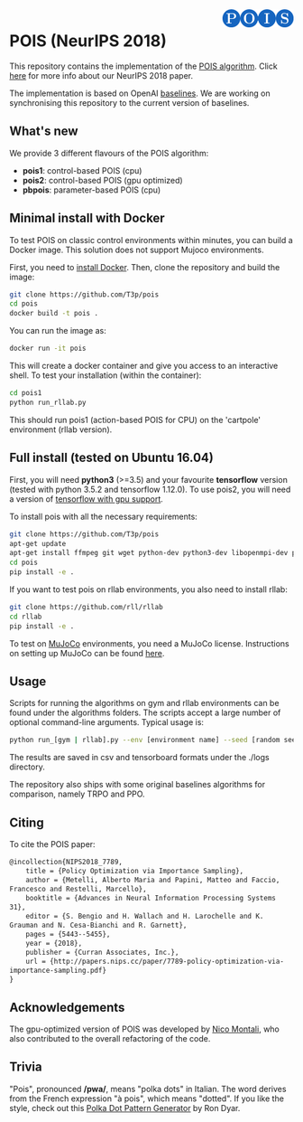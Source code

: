 <img src="data/logo.png" width=25% align="right" />

# POIS (NeurIPS 2018)

This repository contains the implementation of the [POIS algorithm](https://arxiv.org/abs/1809.06098).
Click [here](https://t3p.github.io/neurips18/) for more info about our NeurIPS 2018 paper.

The implementation is based on OpenAI [baselines](https://github.com/openai/baselines).
We are working on synchronising this repository to the current version of baselines.

## What's new
We provide 3 different flavours of the POIS algorithm:
- **pois1**: control-based POIS (cpu)
- **pois2**: control-based POIS (gpu optimized)
- **pbpois**: parameter-based POIS (cpu)

## Minimal install with Docker
To test POIS on classic control environments within minutes, you can build a Docker image. This solution does not support Mujoco environments.

First, you need to [install Docker](https://docs.docker.com/get-started/#prepare-your-docker-environment). 
Then, clone the repository and build the image:

```bash
git clone https://github.com/T3p/pois
cd pois
docker build -t pois .
```

You can run the image as:


```bash
docker run -it pois
```

This will create a docker container and give you access to an interactive shell.
To test your installation (within the container):


```bash
cd pois1
python run_rllab.py
```

This should run pois1 (action-based POIS for CPU) on the 'cartpole' environment (rllab version).

## Full install (tested on Ubuntu 16.04)
First, you will need **python3** (>=3.5) and your favourite **tensorflow** version (tested with python 3.5.2 and tensorflow 1.12.0).
To use pois2, you will need a version of [tensorflow with gpu support](https://www.tensorflow.org/install/gpu).

To install pois with all the necessary requirements:

```bash
git clone https://github.com/T3p/pois
apt-get update
apt-get install ffmpeg git wget python-dev python3-dev libopenmpi-dev python-pip zlib1g-dev cmake python-opencv swig
cd pois
pip install -e .
```

If you want to test pois on rllab environments, you also need to install rllab:

```bash
git clone https://github.com/rll/rllab
cd rllab
pip install -e .
```

To test on [MuJoCo](http://www.mujoco.org) environments, you need a MuJoCo license. Instructions on setting up MuJoCo can be found [here](https://github.com/openai/mujoco-py).

## Usage
Scripts for running the algorithms on gym and rllab environments can be found under the algorithms folders. The scripts accept a large number of optional command-line arguments. Typical usage is:

```bash
python run_[gym | rllab].py --env [environment name] --seed [random seed] --policy [nn | linear]
```
The results are saved in csv and tensorboard formats under the ./logs directory.

The repository also ships with some original baselines algorithms for comparison, namely TRPO and PPO.

## Citing
To cite the POIS paper:

    @incollection{NIPS2018_7789,
        title = {Policy Optimization via Importance Sampling},
        author = {Metelli, Alberto Maria and Papini, Matteo and Faccio, Francesco and Restelli, Marcello},
        booktitle = {Advances in Neural Information Processing Systems 31},
        editor = {S. Bengio and H. Wallach and H. Larochelle and K. Grauman and N. Cesa-Bianchi and R. Garnett},
        pages = {5443--5455},
        year = {2018},
        publisher = {Curran Associates, Inc.},
        url = {http://papers.nips.cc/paper/7789-policy-optimization-via-importance-sampling.pdf}
    }
    
 ## Acknowledgements
 The gpu-optimized version of POIS was developed by [Nico Montali](https://github.com/nicomon24), who also contributed to the overall refactoring of the code.

## Trivia
"Pois", pronounced **/pwa/**, means "polka dots" in Italian. The word derives from the French expression "à pois", which means "dotted".
If you like the style, check out this [Polka Dot Pattern Generator](https://rdyar.gitlab.io/background-generator/background-generators/polka-dot-pattern-generator/) by Ron Dyar.

